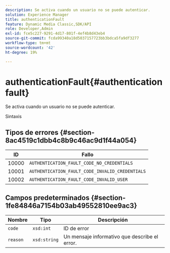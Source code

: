 ```yaml
---
description: Se activa cuando un usuario no se puede autenticar.
solution: Experience Manager
title: authenticationFault
feature: Dynamic Media Classic,SDK/API
role: Developer,Admin
exl-id: fce5c227-9291-4d17-801f-4ef4b8d43eb4
source-git-commit: fcda99340a18d5037157723bb3bdca5fa9df3277
workflow-type: tm+mt
source-wordcount: '42'
ht-degree: 19%

---
```


# authenticationFault{#authenticationfault}

Se activa cuando un usuario no se puede autenticar.

Sintaxis

## Tipos de errores {#section-8ac4519c1dbb4c8b9c46ac9d1f44a054}

| ID | Fallo |
|---|---|
| 10000 | `AUTHENTICATION_FAULT_CODE_NO_CREDENTIALS` |
| 10001 | `AUTHENTICATION_FAULT_CODE_INVALID_CREDENTIALS` |
| 10002 | `AUTHENTICATION_FAULT_CODE_INVALID_USER` |

## Campos predeterminados {#section-1fe84846a7154b03ab49552810ee9ac3}

| Nombre | Tipo | Descripción |
|---|---|---|
| `code` | `xsd:int` | ID de error |
| `reason` | `xsd:string` | Un mensaje informativo que describe el error. |
